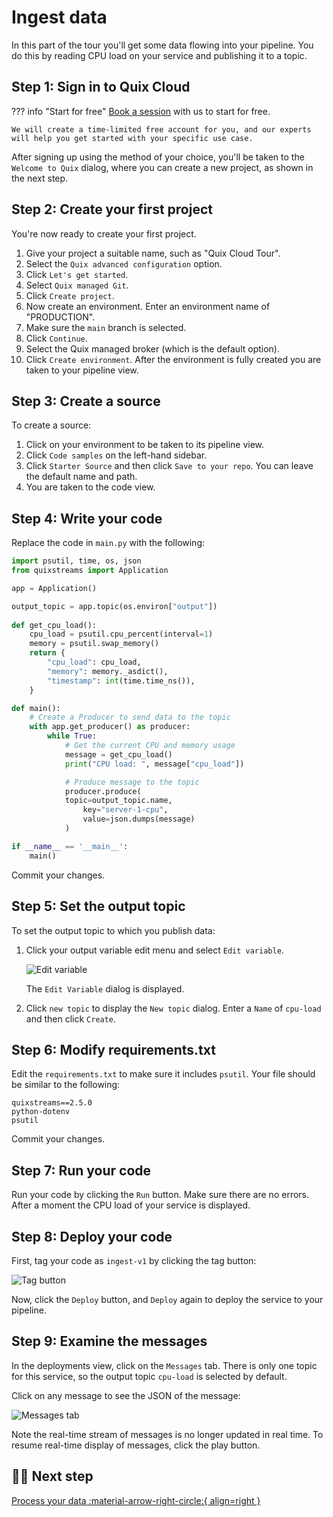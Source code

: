 # Ingest data

In this part of the tour you'll get some data flowing into your pipeline. You do this by reading CPU load on your service and publishing it to a topic.

## Step 1: Sign in to Quix Cloud

??? info "Start for free"
    [Book a session](https://meetings.hubspot.com/mike-rosam/product-demo) with us to start for free.
    
    We will create a time-limited free account for you, and our experts will help you get started with your specific use case. 

After signing up using the method of your choice, you'll be taken to the `Welcome to Quix` dialog, where you can create a new project, as shown in the next step.

## Step 2: Create your first project

You're now ready to create your first project. 

1. Give your project a suitable name, such as "Quix Cloud Tour".
2. Select the `Quix advanced configuration` option.
3. Click `Let's get started`.
4. Select `Quix managed Git`.
5. Click `Create project`.
6. Now create an environment. Enter an environment name of "PRODUCTION".
7. Make sure the `main` branch is selected.
8. Click `Continue`.
9. Select the Quix managed broker (which is the default option).
10. Click `Create environment`. After the environment is fully created you are taken to your pipeline view.

## Step 3: Create a source

To create a source:

1. Click on your environment to be taken to its pipeline view.
2. Click `Code samples` on the left-hand sidebar.
3. Click `Starter Source` and then click `Save to your repo`. You can leave the default name and path.
4. You are taken to the code view.

## Step 4: Write your code

Replace the code in `main.py` with the following:

``` python 
import psutil, time, os, json
from quixstreams import Application

app = Application()

output_topic = app.topic(os.environ["output"])
    
def get_cpu_load():
    cpu_load = psutil.cpu_percent(interval=1)
    memory = psutil.swap_memory()
    return {
        "cpu_load": cpu_load,
        "memory": memory._asdict(),
        "timestamp": int(time.time_ns()),
    }

def main():
    # Create a Producer to send data to the topic
    with app.get_producer() as producer:
        while True:                
            # Get the current CPU and memory usage
            message = get_cpu_load()
            print("CPU load: ", message["cpu_load"])

            # Produce message to the topic
            producer.produce(
            topic=output_topic.name,
                key="server-1-cpu",
                value=json.dumps(message)
            )

if __name__ == '__main__':
    main()
```

Commit your changes.

## Step 5: Set the output topic

To set the output topic to which you publish data:

1. Click your output variable edit menu and select `Edit variable`. 

    ![Edit variable](../../images/edit-variable.png)

    The `Edit Variable` dialog is displayed.

2. Click `new topic` to display the `New topic` dialog. Enter a `Name` of `cpu-load` and then click `Create`.

## Step 6: Modify requirements.txt

Edit the `requirements.txt` to make sure it includes `psutil`. Your file should be similar to the following:

```
quixstreams==2.5.0
python-dotenv
psutil
```

Commit your changes.

## Step 7: Run your code

Run your code by clicking the `Run` button. Make sure there are no errors. After a moment the CPU load of your service is displayed.

## Step 8: Deploy your code

First, tag your code as `ingest-v1` by clicking the tag button:

![Tag button](../../images/tag-button.png)

Now, click the `Deploy` button, and `Deploy` again to deploy the service to your pipeline.

## Step 9: Examine the messages

In the deployments view, click on the `Messages` tab. There is only one topic for this service, so the output topic `cpu-load` is selected by default. 

Click on any message to see the JSON of the message:

![Messages tab](../../images/messages-tab-json.png)

Note the real-time stream of messages is no longer updated in real time. To resume real-time display of messages, click the play button.

## 🏃‍♀️ Next step

[Process your data :material-arrow-right-circle:{ align=right }](./process-threshold.md)

